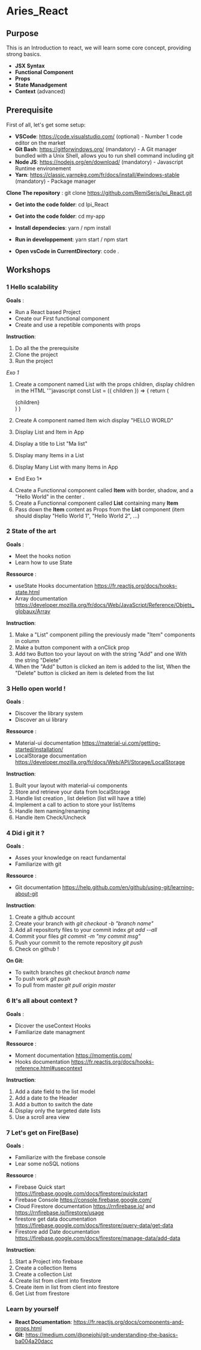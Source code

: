 # Aries_React

## Purpose

This is an Introduction to react, we will learn some core concept, providing strong basics.

* **JSX Syntax**
* **Functional Component**
* **Props**
* **State Manadgement**
* **Context** (advanced)

## Prerequisite

First of all, let's get some setup:

  * **VSCode**: https://code.visualstudio.com/ (optional) - Number 1 code editor on the market
  * **Git Bash**: https://gitforwindows.org/ (mandatory) - A Git manager bundled with a Unix Shell, allows you to run shell command including git
  * **Node JS**: https://nodejs.org/en/download/ (mandatory) - Javascript Runtime environement
  * **Yarn**: https://classic.yarnpkg.com/fr/docs/install/#windows-stable (mandatory) - Package manager
  
  **Clone The repository** : git clone https://github.com/RemiSeris/Ipi_React.git
  
  * **Get into the code folder**: cd Ipi_React
  
 * **Get into the code folder**: cd my-app
  
  * **Install dependecies**: yarn / npm install

 * **Run in developpement**: yarn start / npm start
 
 * **Open vsCode in CurrentDirectory**: code .

  
## Workshops

### 1 Hello scalability

**Goals** :

* Run a React based Project
* Create our First functional component
* Create and use a repetible components with props


**Instruction**:

1. Do all the the prerequisite
2. Clone the project
3. Run the project

*Exo 1*

1. Create a component named List with the props children, display children in the HTML
'''javascript
const List = ({ children }) => {
    return (
        <div >
            {children}
        </div>
    )
}



2. Create A component named Item wich display "HELLO WORLD"
3. Display List and Item in App
4. Display a title to List "Ma list"
5. Display many Items in a List
6. Display Many List with many Items in App

* End Exo 1*

4. Create a Functionnal component called **Item** with border, shadow, and a "Hello World" in the center .
5. Create a Functionnal component called **List** containing many **Item**
6. Pass down the **Item** content as Props from the **List** component (item should display "Hello World 1", "Hello World 2", ...) 


### 2 State of the art 

**Goals** :

* Meet the hooks notion
* Learn how to use State

**Ressource** :

* useState Hooks documentation https://fr.reactjs.org/docs/hooks-state.html
* Array documentation https://developer.mozilla.org/fr/docs/Web/JavaScript/Reference/Objets_globaux/Array

**Instruction**:

1. Make a "List" component pilling the previously made "Item" components in column
2. Make a button component with a onClick prop
3. Add two Button too your layout on with the string "Add" and one With the string "Delete"
4. When the "Add" button is clicked an item is added to the list, When the "Delete" button is clicked an item is deleted from the list

### 3 Hello open world !

**Goals** :

* Discover the library system
* Discover an ui library

**Ressource** :

* Material-ui documentation https://material-ui.com/getting-started/installation/
* LocalStorage documentation https://developer.mozilla.org/fr/docs/Web/API/Storage/LocalStorage

**Instruction**:

1. Built your layout with material-ui components
2. Store and retrieve your data from localStorage
3. Handle list creation , list deletion (list will have a title)
4. Implement a call to action to store your list/items
5. Handle item naming/renaming
6. Handle item Check/Uncheck

### 4 Did i git it ?

**Goals** :

* Asses your knowledge on react fundamental
* Familiarize with git

**Ressource** :

* Git documentation https://help.github.com/en/github/using-git/learning-about-git

**Instruction**:

1. Create a github account
2. Create your branch with *git checkout -b "branch name"*
3. Add all repositorty files to your commit index *git add --all*
4. Commit your files *git commit -m "my commit msg"*
5. Push your commit to the remote repository *git push*
6. Check on github !

**On Git**:

* To switch branches git checkout *branch name*
* To push work *git push*
* To pull from master *git pull origin master*


### 6 It's all about context ?

**Goals** :

* Dicover the useContext Hooks
* Familiarize date managment

**Ressource** :

* Moment documentation https://momentjs.com/
* Hooks documentation https://fr.reactjs.org/docs/hooks-reference.html#usecontext

**Instruction**:

1. Add a date field to the list model
2. Add a date to the Header
3. Add a button to switch the date
4. Display only  the targeted date lists
5. Use a scroll area view


### 7 Let's get on Fire(Base)

**Goals** :

* Familiarize with the firebase console
* Lear some noSQL notions

**Ressource** :

* Firebase Quick start https://firebase.google.com/docs/firestore/quickstart
* Firebase Console https://console.firebase.google.com/
* Cloud Firestore documentation https://rnfirebase.io/ and https://rnfirebase.io/firestore/usage
* firestore get data documentation https://firebase.google.com/docs/firestore/query-data/get-data
* Firestore add Date documentation https://firebase.google.com/docs/firestore/manage-data/add-data

**Instruction**:

1. Start a Project into firebase
2. Create a collection Items
3. Create a collection List
4. Create list from client into firestore
5. Create item in list from client into firestore
6. Get List from firestore

### Learn by yourself

* **React Documentation**: https://fr.reactjs.org/docs/components-and-props.html
* **Git**: https://medium.com/@onejohi/git-understanding-the-basics-ba004a20dacc
